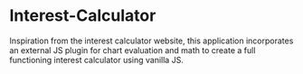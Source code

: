 # Interest-Calculator

Inspiration from the interest calculator website, this application incorporates an external JS plugin for chart evaluation and math to create a full functioning interest calculator using vanilla JS.

